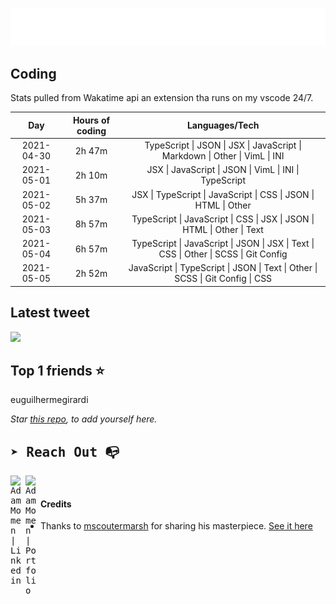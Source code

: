 
![test image size](/assets/welcome_message.gif)

## Coding
Stats pulled from Wakatime api an extension tha runs on my vscode 24/7.

|Day|Hours of coding|Languages/Tech|
|:-:|:-:|:-:|
|2021-04-30|2h 47m|TypeScript &#124; JSON &#124; JSX &#124; JavaScript &#124; Markdown &#124; Other &#124; VimL &#124; INI|
|2021-05-01|2h 10m|JSX &#124; JavaScript &#124; JSON &#124; VimL &#124; INI &#124; TypeScript|
|2021-05-02|5h 37m|JSX &#124; TypeScript &#124; JavaScript &#124; CSS &#124; JSON &#124; HTML &#124; Other|
|2021-05-03|8h 57m|TypeScript &#124; JavaScript &#124; CSS &#124; JSX &#124; JSON &#124; HTML &#124; Other &#124; Text|
|2021-05-04|6h 57m|TypeScript &#124; JavaScript &#124; JSON &#124; JSX &#124; Text &#124; CSS &#124; Other &#124; SCSS &#124; Git Config|
|2021-05-05|2h 52m|JavaScript &#124; TypeScript &#124; JSON &#124; Text &#124; Other &#124; SCSS &#124; Git Config &#124; CSS|

## Latest tweet
[<img src="<tweet-image-url>" width="400">](<tweet-url>)

## Top 1 friends ⭐️
euguilhermegirardi

*Star [this repo](https://github.com/AdamMomen/AdamMomen), to add yourself here.*


<samp>

## ➤ Reach Out :mailbox_with_no_mail:

>
  <a href="https://www.linkedin.com/in/adam-momen-99596275/">
     <img align="left" alt="Adam Momen | Linkedin" width="24px" src="./assets/Linkedin.svg" />
   </a>

   <a href="https://adammomen.com/">
     <img align="left" alt="Adam Momen | Portfolio" width="24px" src="./assets/web.svg" />
   </a>

</samp>

<br>

#### Credits
* Thanks to [mscoutermarsh](https://github.com/mscoutermarsh) for sharing his masterpiece. [See it here](https://github.com/mscoutermarsh/mscoutermarsh)